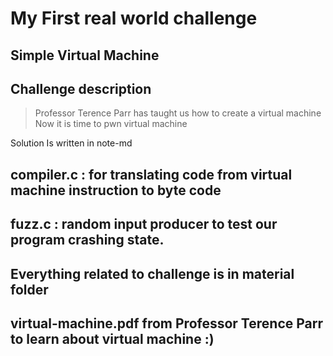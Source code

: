 # My First real world challenge
## Simple Virtual Machine 
## Challenge description 
> Professor Terence Parr has taught
> us how to create a virtual machine 
> Now it is time to pwn virtual machine

Solution Is written in note-md
## compiler.c : for translating code from virtual machine instruction to byte code
## fuzz.c : random input producer to test our program crashing state.
## Everything related to challenge is in material folder
## virtual-machine.pdf from Professor Terence Parr to learn about virtual machine :)
